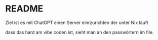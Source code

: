 # README

Ziel ist es mit ChatGPT einen Server einrzurichten der unter Nix läuft

dass das hard am vibe coden ist, sieht man an den passwörtern im file.
